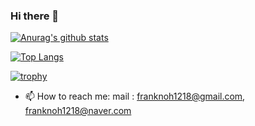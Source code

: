 ### Hi there 👋

[![Anurag's github stats](https://github-readme-stats.vercel.app/api?username=franknoh&show_icons=true)](https://github.com/anuraghazra/github-readme-stats)

[![Top Langs](https://github-readme-stats.vercel.app/api/top-langs/?username=franknoh&layout=compact)](https://github.com/anuraghazra/github-readme-stats)

[![trophy](https://github-profile-trophy.vercel.app/?username=franknoh&theme=onedark)](https://github.com/ryo-ma/github-profile-trophy)

- 📫 How to reach me:
mail : franknoh1218@gmail.com, franknoh1218@naver.com
